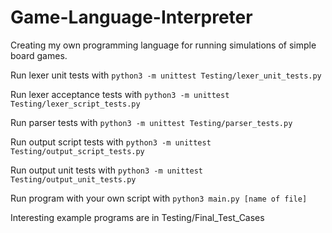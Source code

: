 # Game-Language-Interpreter

Creating my own programming language for running simulations of simple board games.

Run lexer unit tests with
```python3 -m unittest Testing/lexer_unit_tests.py```

Run lexer acceptance tests with
```python3 -m unittest Testing/lexer_script_tests.py```

Run parser tests with
```python3 -m unittest Testing/parser_tests.py```

Run output script tests with
```python3 -m unittest Testing/output_script_tests.py```

Run output unit tests with
```python3 -m unittest Testing/output_unit_tests.py```

Run program with your own script with
```python3 main.py [name of file]```

Interesting example programs are in Testing/Final_Test_Cases
